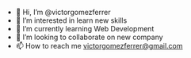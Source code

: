 - 👋 Hi, I’m @victorgomezferrer
- 👀 I’m interested in learn new skills
- 🌱 I’m currently learning Web Development
- 💞️ I’m looking to collaborate on new company
- 📫 How to reach me victorgomezferrer@gmail.com

<!---
victorgomezferrer/victorgomezferrer is a ✨ special ✨ repository because its `README.md` (this file) appears on your GitHub profile.
You can click the Preview link to take a look at your changes.
--->
